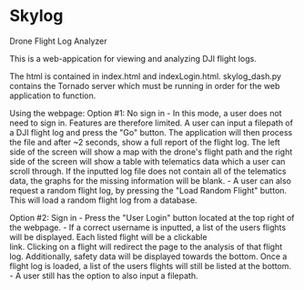 # Skylog
Drone Flight Log Analyzer

This is a web-appication for viewing and analyzing DJI flight logs. 

The html is contained in index.html and indexLogin.html. 
skylog_dash.py contains the Tornado server which must be running in order for the web application to function. 

Using the webpage:
  Option #1: No sign in
    - In this mode, a user does not need to sign in. Features are therefore limited. A user can input a filepath of a 
      DJI flight log and press the "Go" button. The application will then process the file and after ~2 seconds, show a 
      full report of the flight log. The left side of the screen will show a map with the drone's flight path and the 
      right side of the screen will show a table with telematics data which a user can scroll through. If the inputted 
      log file does not contain all of the telematics data, the graphs for the missing information will be blank.
    - A user can also request a random flight log, by pressing the "Load Random Flight" button. This will load a random 
      flight log from a database. 
     
  Option #2: Sign in
    - Press the "User Login" button located at the top right of the webpage. 
    - If a correct username is inputted, a list of the users flights will be displayed. Each listed flight will be a clickable     
      link. Clicking on a flight will redirect the page to the analysis of that flight log. Additionally, safety data will be
      displayed towards the bottom. Once a flight log is loaded, a list of the users flights will still be listed at the 
      bottom.
    - A user still has the option to also input a filepath.
      
    

